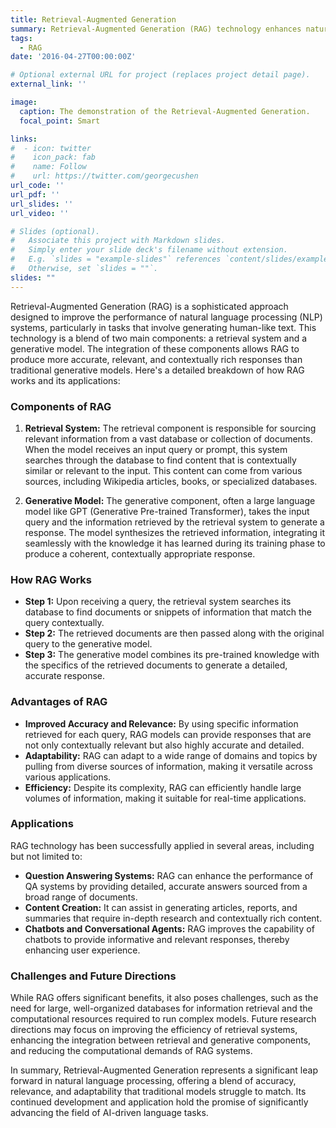 ```yaml
---
title: Retrieval-Augmented Generation
summary: Retrieval-Augmented Generation (RAG) technology enhances natural language generation by incorporating information retrieved from a large database or documents, thus improving the relevance and accuracy of the generated content.
tags:
  - RAG
date: '2016-04-27T00:00:00Z'

# Optional external URL for project (replaces project detail page).
external_link: ''

image:
  caption: The demonstration of the Retrieval-Augmented Generation.
  focal_point: Smart

links:
#  - icon: twitter
#    icon_pack: fab
#    name: Follow
#    url: https://twitter.com/georgecushen
url_code: ''
url_pdf: ''
url_slides: ''
url_video: ''

# Slides (optional).
#   Associate this project with Markdown slides.
#   Simply enter your slide deck's filename without extension.
#   E.g. `slides = "example-slides"` references `content/slides/example-slides.md`.
#   Otherwise, set `slides = ""`.
slides: ""
---
```


Retrieval-Augmented Generation (RAG) is a sophisticated approach designed to improve the performance of natural language processing (NLP) systems, particularly in tasks that involve generating human-like text. This technology is a blend of two main components: a retrieval system and a generative model. The integration of these components allows RAG to produce more accurate, relevant, and contextually rich responses than traditional generative models. Here's a detailed breakdown of how RAG works and its applications:

### Components of RAG

1. **Retrieval System:** The retrieval component is responsible for sourcing relevant information from a vast database or collection of documents. When the model receives an input query or prompt, this system searches through the database to find content that is contextually similar or relevant to the input. This content can come from various sources, including Wikipedia articles, books, or specialized databases.

2. **Generative Model:** The generative component, often a large language model like GPT (Generative Pre-trained Transformer), takes the input query and the information retrieved by the retrieval system to generate a response. The model synthesizes the retrieved information, integrating it seamlessly with the knowledge it has learned during its training phase to produce a coherent, contextually appropriate response.

### How RAG Works

- **Step 1:** Upon receiving a query, the retrieval system searches its database to find documents or snippets of information that match the query contextually.
- **Step 2:** The retrieved documents are then passed along with the original query to the generative model.
- **Step 3:** The generative model combines its pre-trained knowledge with the specifics of the retrieved documents to generate a detailed, accurate response.

### Advantages of RAG

- **Improved Accuracy and Relevance:** By using specific information retrieved for each query, RAG models can provide responses that are not only contextually relevant but also highly accurate and detailed.
- **Adaptability:** RAG can adapt to a wide range of domains and topics by pulling from diverse sources of information, making it versatile across various applications.
- **Efficiency:** Despite its complexity, RAG can efficiently handle large volumes of information, making it suitable for real-time applications.

### Applications

RAG technology has been successfully applied in several areas, including but not limited to:

- **Question Answering Systems:** RAG can enhance the performance of QA systems by providing detailed, accurate answers sourced from a broad range of documents.
- **Content Creation:** It can assist in generating articles, reports, and summaries that require in-depth research and contextually rich content.
- **Chatbots and Conversational Agents:** RAG improves the capability of chatbots to provide informative and relevant responses, thereby enhancing user experience.

### Challenges and Future Directions

While RAG offers significant benefits, it also poses challenges, such as the need for large, well-organized databases for information retrieval and the computational resources required to run complex models. Future research directions may focus on improving the efficiency of retrieval systems, enhancing the integration between retrieval and generative components, and reducing the computational demands of RAG systems.

In summary, Retrieval-Augmented Generation represents a significant leap forward in natural language processing, offering a blend of accuracy, relevance, and adaptability that traditional models struggle to match. Its continued development and application hold the promise of significantly advancing the field of AI-driven language tasks.
